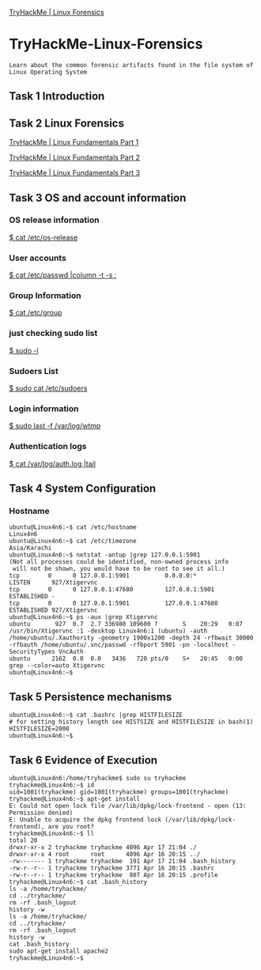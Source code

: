 [TryHackMe | Linux Forensics](https://tryhackme.com/room/linuxforensics)

# TryHackMe-Linux-Forensics
`Learn about the common forensic artifacts found in the file system of Linux Operating System`

## Task 1 Introduction
## Task 2 Linux Forensics
[TryHackMe | Linux Fundamentals Part 1](https://tryhackme.com/room/linuxfundamentalspart1)

[TryHackMe | Linux Fundamentals Part 2](https://tryhackme.com/room/linuxfundamentalspart2)

[TryHackMe | Linux Fundamentals Part 3](https://tryhackme.com/room/linuxfundamentalspart3)

## Task 3 OS and account information
### OS release information
[$ cat /etc/os-release](https://github.com/r1skkam/TryHackMe-Linux-Forensics/blob/main/os-release)

### User accounts
[$ cat /etc/passwd |column -t -s :](https://github.com/r1skkam/TryHackMe-Linux-Forensics/blob/main/passwd) 

### Group Information
[$ cat /etc/group](https://github.com/r1skkam/TryHackMe-Linux-Forensics/blob/main/group)

### just checking sudo list
[$ sudo -l](https://github.com/r1skkam/TryHackMe-Linux-Forensics/blob/main/sudo%20-l)

### Sudoers List
[$ sudo cat /etc/sudoers](https://github.com/r1skkam/TryHackMe-Linux-Forensics/blob/main/sudoers)

### Login information
[$ sudo last -f /var/log/wtmp](https://github.com/r1skkam/TryHackMe-Linux-Forensics/blob/main/wtmp)

### Authentication logs
[$ cat /var/log/auth.log |tail](https://github.com/r1skkam/TryHackMe-Linux-Forensics/blob/main/auth.log)

## Task 4 System Configuration
### Hostname
```
ubuntu@Linux4n6:~$ cat /etc/hostname      
Linux4n6
ubuntu@Linux4n6:~$ cat /etc/timezone
Asia/Karachi
ubuntu@Linux4n6:~$ netstat -antup |grep 127.0.0.1:5901
(Not all processes could be identified, non-owned process info
 will not be shown, you would have to be root to see it all.)
tcp        0      0 127.0.0.1:5901          0.0.0.0:*               LISTEN      927/Xtigervnc       
tcp        0      0 127.0.0.1:47680         127.0.0.1:5901          ESTABLISHED -                   
tcp        0      0 127.0.0.1:5901          127.0.0.1:47680         ESTABLISHED 927/Xtigervnc       
ubuntu@Linux4n6:~$ ps -aux |grep Xtigervnc
ubuntu       927  0.7  2.7 336980 109600 ?       S    20:29   0:07 /usr/bin/Xtigervnc :1 -desktop Linux4n6:1 (ubuntu) -auth /home/ubuntu/.Xauthority -geometry 1900x1200 -depth 24 -rfbwait 30000 -rfbauth /home/ubuntu/.vnc/passwd -rfbport 5901 -pn -localhost -SecurityTypes VncAuth
ubuntu      2162  0.0  0.0   3436   720 pts/0    S+   20:45   0:00 grep --color=auto Xtigervnc
ubuntu@Linux4n6:~$ 
```
## Task 5 Persistence mechanisms
```
ubuntu@Linux4n6:~$ cat .bashrc |grep HISTFILESIZE
# for setting history length see HISTSIZE and HISTFILESIZE in bash(1)
HISTFILESIZE=2000
ubuntu@Linux4n6:~$ 
```
## Task 6 Evidence of Execution
```
ubuntu@Linux4n6:/home/tryhackme$ sudo su tryhackme
tryhackme@Linux4n6:~$ id
uid=1001(tryhackme) gid=1001(tryhackme) groups=1001(tryhackme)
tryhackme@Linux4n6:~$ apt-get install 
E: Could not open lock file /var/lib/dpkg/lock-frontend - open (13: Permission denied)
E: Unable to acquire the dpkg frontend lock (/var/lib/dpkg/lock-frontend), are you root?
tryhackme@Linux4n6:~$ ll
total 20
drwxr-xr-x 2 tryhackme tryhackme 4096 Apr 17 21:04 ./
drwxr-xr-x 4 root      root      4096 Apr 16 20:15 ../
-rw------- 1 tryhackme tryhackme  191 Apr 17 21:04 .bash_history
-rw-r--r-- 1 tryhackme tryhackme 3771 Apr 16 20:15 .bashrc
-rw-r--r-- 1 tryhackme tryhackme  807 Apr 16 20:15 .profile
tryhackme@Linux4n6:~$ cat .bash_history 
ls -a /home/tryhackme/
cd ../tryhackme/
rm -rf .bash_logout 
history -w
ls -a /home/tryhackme/
cd ../tryhackme/
rm -rf .bash_logout 
history -w
cat .bash_history
sudo apt-get install apache2
tryhackme@Linux4n6:~$ 
```
